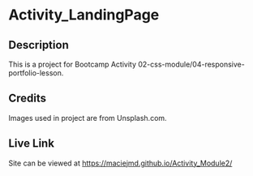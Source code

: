 # Activity_LandingPage

## Description

This is a project for Bootcamp Activity 02-css-module/04-responsive-portfolio-lesson.

## Credits

Images used in project are from Unsplash.com.

## Live Link

Site can be viewed at https://maciejmd.github.io/Activity_Module2/
